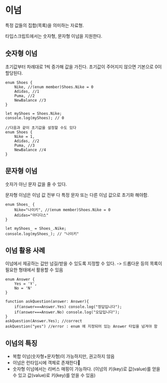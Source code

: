 # 이넘
특정 값들의 집합(목록)을 의미하는 자료형.

타입스크립트에서는 숫자형, 문자형 이넘을 지원한다.

## 숫자형 이넘

초기값부터 차례대로 1씩 증가해 값을 가진다.
초기값이 주어지지 않으면 기본으로 0이 할당된다.

```TS
enum Shoes {
    Nike, //(enum member)Shoes.Nike = 0
    Adidas, //1
    Puma, //2
    NewBalance //3
}

let myShoes = Shoes.Nike;
console.log(myShoes); // 0

//다음과 같이 초기값을 설정할 수도 있다
enum Shoes {
    Nike = 1, 
    Adidas, //2
    Puma, //3
    NewBalance //4
}
```

## 문자형 이넘

숫자가 아닌 문자 값을 줄 수 있다.

문자형 이넘은 이넘 값 전부 다 특정 문자 또는 다른 이넘 값으로 초기화 해야함.

```TS
enum Shoes_ {
    Nike="나이키", //(enum member)Shoes.Nike = 0
    Adidas="아디다스"
}

let myShoes_ = Shoes_.Nike;
console.log(myShoes_); // "나이키"

```

## 이넘 활용 사례

이넘에서 제공하는 값만 넘길/받을 수 있도록 지정할 수 있다.
-> 드롭다운 등의 목록이 필요한 형태에서 활용할 수 있음

```TS
enum Answer {
    Yes = 'Y',
    No = 'N'
}

function askQuestion(answer: Answer){
    if(answer===Answer.Yes) console.log("정답입니다");
    if(answer===Answer.No) console.log("오답입니다");
}
askQuestion(Answer.Yes); //correct
askQuestion("yes") //error : enum 에 지정되어 있는 Answer 타입을 넘겨야 함
```

## 이넘의 특징
- 복합 이넘(숫자형+문자형)이 가능하지만, 권고하지 않음
- 이넘은 런타임시에 객체로 존재한다
- 숫자형 이넘에서는 리버스 매핑이 가능하다. (이넘의 키(key)로 값(value)를 얻을 수 있고 값(value)로 키(key)를 얻을 수 있음)
